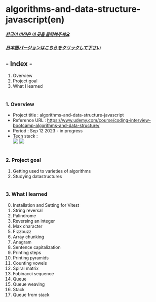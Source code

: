 # algorithms-and-data-structure-javascript(en)

##### [한국어 버전은 이 곳을 클릭해주세요](README.md)

##### [日本語バージョンはこちらをクリックして下さい](README_JP.md)

## - Index -

1. Overview
2. Project goal
3. What I learned
   </br>
   </br>

### 1. Overview

- Project title : algorithms-and-data-structure-javascript
- Reference URL : https://www.udemy.com/course/coding-interview-bootcamp-algorithms-and-data-structure/
- Period : Sep 12 2023 - in progress
- Tech stack : </br>
  <img src="https://img.shields.io/badge/javascript-F7DF1E?style=for-the-badge&logo=javascript&logoColor=white"> <img src="https://img.shields.io/badge/jest-C21325?style=for-the-badge&logo=jest&logoColor=white">
  </br>
  </br>

### 2. Project goal

1. Getting used to varieties of algorithms
2. Studying datastructures
   </br>
   </br>

### 3. What I learned </br>

0. Installation and Setting for Vitest
1. String reversal
2. Palindrome
3. Reversing an integer
4. Max character
5. Fizzbuzz
6. Array chunking
7. Anagram
8. Sentence capitalization
9. Printing steps
10. Printing pyramids
11. Counting vowels
12. Spiral matrix
13. Fobinacci sequence
14. Queue
15. Queue weaving
16. Stack
17. Queue from stack
